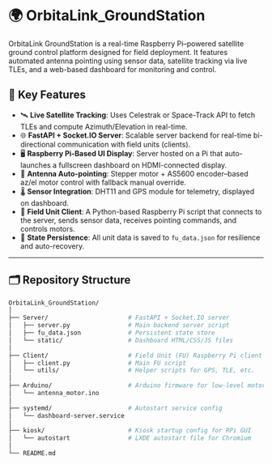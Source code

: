 # 🌍 OrbitaLink_GroundStation

OrbitaLink GroundStation is a real-time Raspberry Pi–powered satellite ground control platform designed for field deployment. It features automated antenna pointing using sensor data, satellite tracking via live TLEs, and a web-based dashboard for monitoring and control.

## 📡 Key Features

- 🛰️ **Live Satellite Tracking**: Uses Celestrak or Space-Track API to fetch TLEs and compute Azimuth/Elevation in real-time.
- 🌐 **FastAPI + Socket.IO Server**: Scalable server backend for real-time bi-directional communication with field units (clients).
- 🖥️ **Raspberry Pi-Based UI Display**: Server hosted on a Pi that auto-launches a fullscreen dashboard on HDMI-connected display.
- 🧭 **Antenna Auto-pointing**: Stepper motor + AS5600 encoder–based az/el motor control with fallback manual override.
- 🌡️ **Sensor Integration**: DHT11 and GPS module for telemetry, displayed on dashboard.
- 📶 **Field Unit Client**: A Python-based Raspberry Pi script that connects to the server, sends sensor data, receives pointing commands, and controls motors.
- 🔄 **State Persistence**: All unit data is saved to `fu_data.json` for resilience and auto-recovery.

---

## 🗂️ Repository Structure

```bash
OrbitaLink_GroundStation/
│
├── Server/                      # FastAPI + Socket.IO server
│   ├── server.py                # Main backend server script
│   ├── fu_data.json             # Persistent state store
│   └── static/                  # Dashboard HTML/CSS/JS files
│
├── Client/                      # Field Unit (FU) Raspberry Pi client
│   ├── client.py                # Main FU script
│   └── utils/                   # Helper scripts for GPS, TLE, etc.
│
├── Arduino/                     # Arduino firmware for low-level motor control
│   └── antenna_motor.ino
│
├── systemd/                     # Autostart service config
│   └── dashboard-server.service
│
├── kiosk/                       # Kiosk startup config for RPi GUI
│   └── autostart                # LXDE autostart file for Chromium
│
└── README.md
